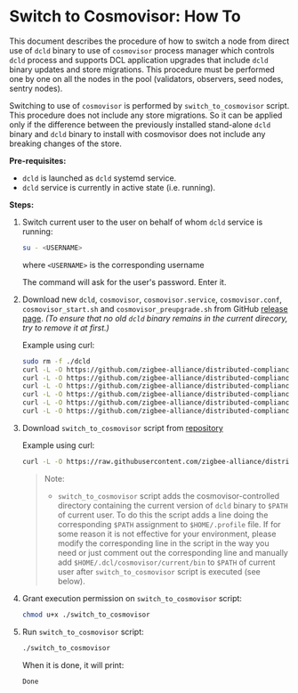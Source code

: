 # Switch to Cosmovisor: How To

This document describes the procedure of how to switch a node from direct use of
`dcld` binary to use of `cosmovisor` process manager which controls `dcld`
process and supports DCL application upgrades that include `dcld` binary updates
and store migrations. This procedure must be performed one by one on all the
nodes in the pool (validators, observers, seed nodes, sentry nodes).

Switching to use of `cosmovisor` is performed by `switch_to_cosmovisor` script.
This procedure does not include any store migrations. So it can be applied only
if the difference between the previously installed stand-alone `dcld` binary and
`dcld` binary to install with cosmovisor does not include any breaking changes
of the store.

**Pre-requisites:**

* `dcld` is launched as `dcld` systemd service.
* `dcld` service is currently in active state (i.e. running).

**Steps:**

1. Switch current user to the user on behalf of whom `dcld` service is running:

    ```bash
    su - <USERNAME>
    ```

    where `<USERNAME>` is the corresponding username

    The command will ask for the user's password. Enter it.

2. Download new `dcld`, `cosmovisor`, `cosmovisor.service`, `cosmovisor.conf`, `cosmovisor_start.sh` and `cosmovisor_preupgrade.sh` from GitHub
  [release page](https://github.com/zigbee-alliance/distributed-compliance-ledger/releases). *(To ensure that no old `dcld` binary remains in the current direcory, try to remove it at first.)*

    Example using curl:

    ```bash
    sudo rm -f ./dcld
    curl -L -O https://github.com/zigbee-alliance/distributed-compliance-ledger/releases/download/<release>/dcld
    curl -L -O https://github.com/zigbee-alliance/distributed-compliance-ledger/releases/download/<release>/cosmovisor
    curl -L -O https://github.com/zigbee-alliance/distributed-compliance-ledger/releases/download/<release>/cosmovisor.service
    curl -L -O https://github.com/zigbee-alliance/distributed-compliance-ledger/releases/download/<release>/cosmovisor.conf
    curl -L -O https://github.com/zigbee-alliance/distributed-compliance-ledger/releases/download/<release>/cosmovisor_start.sh
    curl -L -O https://github.com/zigbee-alliance/distributed-compliance-ledger/releases/download/<release>/cosmovisor_preupgrade.sh
    ```

3. Download `switch_to_cosmovisor` script from [repository](../../deployment/scripts/)

    Example using curl:

    ```bash
    curl -L -O https://raw.githubusercontent.com/zigbee-alliance/distributed-compliance-ledger/master/deployment/scripts/switch_to_cosmovisor
    ```

    > Note:
    >
    > * `switch_to_cosmovisor` script adds the cosmovisor-controlled directory
    containing the current version of `dcld` binary to `$PATH` of current user.
    To do this the script adds a line doing the corresponding `$PATH` assignment
    to `$HOME/.profile` file. If for some reason it is not effective for your
    environment, please modify the corresponding line in the script in the way
    you need or just comment out the corresponding line and manually add
    `$HOME/.dcl/cosmovisor/current/bin` to `$PATH` of current user after
    `switch_to_cosmovisor` script is executed (see below).

4. Grant execution permission on `switch_to_cosmovisor` script:

    ```bash
    chmod u+x ./switch_to_cosmovisor
    ```

5. Run `switch_to_cosmovisor` script:

    ```bash
    ./switch_to_cosmovisor
    ```

    When it is done, it will print:

    ```bash
    Done
    ```
